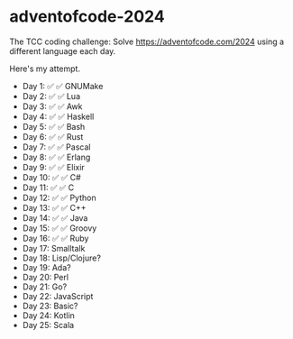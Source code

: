 # adventofcode-2024

The TCC coding challenge: Solve https://adventofcode.com/2024 using a different
language each day.

Here's my attempt.

- Day 1: ✅ ✅ GNUMake
- Day 2: ✅ ✅ Lua
- Day 3: ✅ ✅ Awk
- Day 4: ✅ ✅ Haskell
- Day 5: ✅ ✅ Bash
- Day 6: ✅ ✅ Rust
- Day 7: ✅ ✅ Pascal
- Day 8: ✅ ✅ Erlang
- Day 9: ✅ ✅ Elixir
- Day 10: ✅ ✅ C#
- Day 11: ✅ ✅ C
- Day 12: ✅ ✅ Python
- Day 13: ✅ ✅ C++
- Day 14: ✅ ✅ Java
- Day 15: ✅ ✅ Groovy
- Day 16: ✅ ✅ Ruby
- Day 17: Smalltalk
- Day 18: Lisp/Clojure?
- Day 19: Ada?
- Day 20: Perl
- Day 21: Go?
- Day 22: JavaScript
- Day 23: Basic?
- Day 24: Kotlin
- Day 25: Scala
